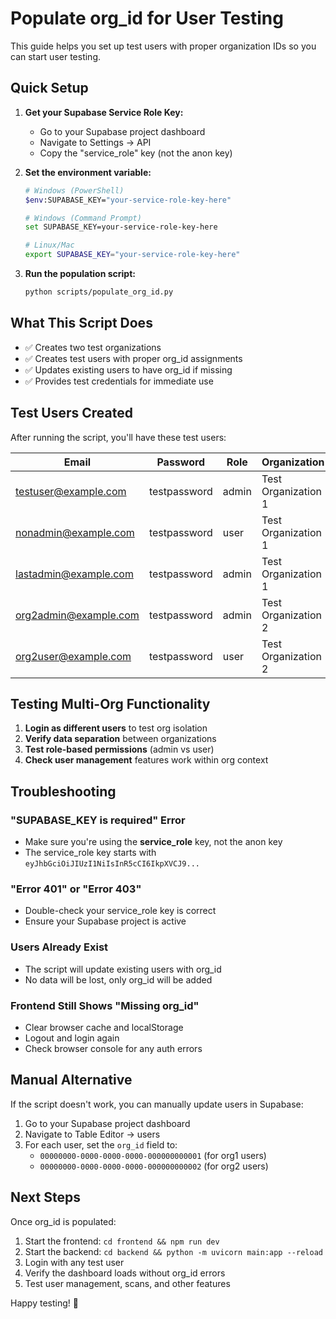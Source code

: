# Populate org_id for User Testing

This guide helps you set up test users with proper organization IDs so you can start user testing.

## Quick Setup

1. **Get your Supabase Service Role Key:**

   - Go to your Supabase project dashboard
   - Navigate to Settings → API
   - Copy the "service_role" key (not the anon key)

2. **Set the environment variable:**

   ```bash
   # Windows (PowerShell)
   $env:SUPABASE_KEY="your-service-role-key-here"

   # Windows (Command Prompt)
   set SUPABASE_KEY=your-service-role-key-here

   # Linux/Mac
   export SUPABASE_KEY="your-service-role-key-here"
   ```

3. **Run the population script:**
   ```bash
   python scripts/populate_org_id.py
   ```

## What This Script Does

- ✅ Creates two test organizations
- ✅ Creates test users with proper org_id assignments
- ✅ Updates existing users to have org_id if missing
- ✅ Provides test credentials for immediate use

## Test Users Created

After running the script, you'll have these test users:

| Email                 | Password     | Role  | Organization        |
| --------------------- | ------------ | ----- | ------------------- |
| testuser@example.com  | testpassword | admin | Test Organization 1 |
| nonadmin@example.com  | testpassword | user  | Test Organization 1 |
| lastadmin@example.com | testpassword | admin | Test Organization 1 |
| org2admin@example.com | testpassword | admin | Test Organization 2 |
| org2user@example.com  | testpassword | user  | Test Organization 2 |

## Testing Multi-Org Functionality

1. **Login as different users** to test org isolation
2. **Verify data separation** between organizations
3. **Test role-based permissions** (admin vs user)
4. **Check user management** features work within org context

## Troubleshooting

### "SUPABASE_KEY is required" Error

- Make sure you're using the **service_role** key, not the anon key
- The service_role key starts with `eyJhbGciOiJIUzI1NiIsInR5cCI6IkpXVCJ9...`

### "Error 401" or "Error 403"

- Double-check your service_role key is correct
- Ensure your Supabase project is active

### Users Already Exist

- The script will update existing users with org_id
- No data will be lost, only org_id will be added

### Frontend Still Shows "Missing org_id"

- Clear browser cache and localStorage
- Logout and login again
- Check browser console for any auth errors

## Manual Alternative

If the script doesn't work, you can manually update users in Supabase:

1. Go to your Supabase project dashboard
2. Navigate to Table Editor → users
3. For each user, set the `org_id` field to:
   - `00000000-0000-0000-0000-000000000001` (for org1 users)
   - `00000000-0000-0000-0000-000000000002` (for org2 users)

## Next Steps

Once org_id is populated:

1. Start the frontend: `cd frontend && npm run dev`
2. Start the backend: `cd backend && python -m uvicorn main:app --reload`
3. Login with any test user
4. Verify the dashboard loads without org_id errors
5. Test user management, scans, and other features

Happy testing! 🚀
